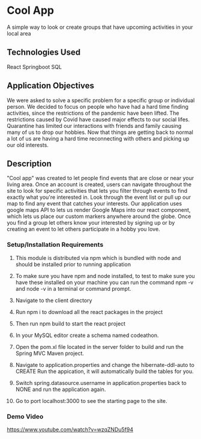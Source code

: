 # Cool App

A simple way to look or create groups that have upcoming activities in your local area

## Technologies Used
React
Springboot
SQL


## Application Objectives 
We were asked to solve a specific problem for a specific group or individual person. We decided to focus on people who have had a hard time finding activities, since the restrictions of the pandemic have been lifted. The restrictions caused by Covid have caused major effects to our social lifes. Quarantine has limited our interactions with friends and family causing many of us to drop our hobbies. Now that things are getting back to normal a lot of us are having a hard time reconnecting with others and picking up our old interests. 

## Description

"Cool app" was created to let people find events that are close or near your living area. Once an account is created, users can navigate throughout the site to look for specific activities that lets you filter through events to find exactly what you're interested in. Look through the event list or pull up our map to find any event that catches your interests. Our application uses google maps API to lets us render Google Maps into our react component, which lets us place our custom markers anywhere around the globe. Once you find a group let others know your interested by signing up or by creating an event to let others participate in a hobby you love. 

### Setup/Installation Requirements

1. This module is distributed via npm which is bundled with node and should be installed prior to running application

2. To make sure you have npm and node installed, to test to make sure you have these installed 
on your machine you can run the command npm -v and node -v in a terminal or command prompt.

3. Navigate to the client directory 

4. Run npm i to download all the react packages in the project

5. Then run npm build to start the react project

6. In your MySQL editor create a schema named codeathon.

7. Open the pom.xl file located in the server folder to build and run the Spring MVC Maven project.

8. Navigate to application.properties and change the hibernate-ddl-auto to CREATE
Run the appication, it will automatically build the tables for you.

9. Switch spring.datasource.username in application.properties back to NONE and run the application again.

10. Go to port localhost:3000 to see the starting page to the site.

### Demo Video

https://www.youtube.com/watch?v=wzqZNDu5f94


